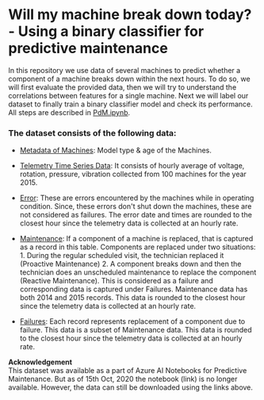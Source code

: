 # **Will my machine break down today?** - Using a binary classifier for predictive maintenance


In this repository we use data of several machines to predict whether a component of a machine breaks down within the next hours. To do so, we will first evaluate the provided data, then we will try to understand the correlations between features for a single machine. Next we will label our dataset to finally train a binary classifier model and check its performance. All steps are described in [PdM.ipynb](https://github.com/l-hamm/predictive-maintenance/blob/main/PdM.ipynb).

### The dataset consists of the following data:
- [Metadata of Machines](https://azuremlsampleexperiments.blob.core.windows.net/datasets/PdM_machines.csv): Model type & age of the Machines.

- [Telemetry Time Series Data](https://azuremlsampleexperiments.blob.core.windows.net/datasets/PdM_telemetry.csv): It consists of hourly average of voltage, rotation, pressure, vibration collected from 100 machines for the year 2015.  

- [Error](https://azuremlsampleexperiments.blob.core.windows.net/datasets/PdM_errors.csv): These are errors encountered by the machines while in operating condition. Since, these errors don't shut down the machines, these are not considered as failures. The error date and times are rounded to the closest hour since the telemetry data is collected at an hourly rate.  

- [Maintenance](https://azuremlsampleexperiments.blob.core.windows.net/datasets/PdM_maint.csv): If a component of a machine is replaced, that is captured as a record in this table. Components are replaced under two situations: 1. During the regular scheduled visit, the technician replaced it (Proactive Maintenance) 2. A component breaks down and then the technician does an unscheduled maintenance to replace the component (Reactive Maintenance). This is considered as a failure and corresponding data is captured under Failures. Maintenance data has both 2014 and 2015 records. This data is rounded to the closest hour since the telemetry data is collected at an hourly rate.  

- [Failures](https://azuremlsampleexperiments.blob.core.windows.net/datasets/PdM_failures.csv): Each record represents replacement of a component due to failure. This data is a subset of Maintenance data. This data is rounded to the closest hour since the telemetry data is collected at an hourly rate.  

**Acknowledgement**  
This dataset was available as a part of Azure AI Notebooks for Predictive Maintenance. But as of 15th Oct, 2020 the notebook (link) is no longer available. However, the data can still be downloaded using the links above.